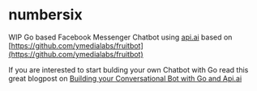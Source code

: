 # numbersix
WIP Go based Facebook Messenger Chatbot using [api.ai](https://api.ai/) based on [https://github.com/ymedialabs/fruitbot](https://github.com/ymedialabs/fruitbot)

If you are interested to start bulding your own Chatbot with Go read this great blogpost on
[Building your Conversational Bot with Go and Api.ai](https://medium.com/ymedialabs-innovation/building-your-conversational-bot-with-go-and-api-ai-45bc5cb7ce5a)

